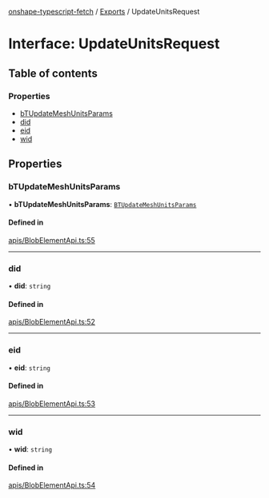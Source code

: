 [onshape-typescript-fetch](../README.md) / [Exports](../modules.md) / UpdateUnitsRequest

# Interface: UpdateUnitsRequest

## Table of contents

### Properties

- [bTUpdateMeshUnitsParams](UpdateUnitsRequest.md#btupdatemeshunitsparams)
- [did](UpdateUnitsRequest.md#did)
- [eid](UpdateUnitsRequest.md#eid)
- [wid](UpdateUnitsRequest.md#wid)

## Properties

### bTUpdateMeshUnitsParams

• **bTUpdateMeshUnitsParams**: [`BTUpdateMeshUnitsParams`](BTUpdateMeshUnitsParams.md)

#### Defined in

[apis/BlobElementApi.ts:55](https://github.com/toebes/onshape-typescript-fetch/blob/3e11ae1/apis/BlobElementApi.ts#L55)

___

### did

• **did**: `string`

#### Defined in

[apis/BlobElementApi.ts:52](https://github.com/toebes/onshape-typescript-fetch/blob/3e11ae1/apis/BlobElementApi.ts#L52)

___

### eid

• **eid**: `string`

#### Defined in

[apis/BlobElementApi.ts:53](https://github.com/toebes/onshape-typescript-fetch/blob/3e11ae1/apis/BlobElementApi.ts#L53)

___

### wid

• **wid**: `string`

#### Defined in

[apis/BlobElementApi.ts:54](https://github.com/toebes/onshape-typescript-fetch/blob/3e11ae1/apis/BlobElementApi.ts#L54)
